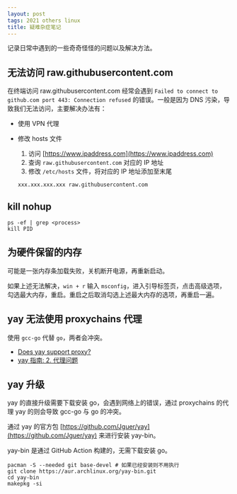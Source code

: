 ```yaml
---
layout: post
tags: 2021 others linux
title: 疑难杂症笔记
---
```


记录日常中遇到的一些奇奇怪怪的问题以及解决方法。

## 无法访问 raw.githubusercontent.com

在终端访问 raw.githubusercontent.com 经常会遇到 `Failed to connect to github.com port 443: Connection refused` 的错误。一般是因为 DNS 污染，导致我们无法访问，主要解决办法有：

- 使用 VPN 代理
- 修改 hosts 文件

  1. 访问 [https://www.ipaddress.com](https://www.ipaddress.com)
  2. 查询 `raw.githubusercontent.com` 对应的 IP 地址
  3. 修改 `/etc/hosts` 文件，将对应的 IP 地址添加至末尾

  ```shell
  xxx.xxx.xxx.xxx raw.githubusercontent.com
  ```

## kill nohup

```shell
ps -ef | grep <process>
kill PID
```

## 为硬件保留的内存

可能是一张内存条加载失败，关机断开电源，再重新启动。

如果上述无法解决，`win + r` 输入 `msconfig`，进入引导标签页，点击高级选项，勾选最大内存，重启。重启之后取消勾选上述最大内存的选项，再重启一遍。

## yay 无法使用 proxychains 代理

使用 `gcc-go` 代替 `go`，两者会冲突。

- [Does yay support proxy?](https://github.com/Jguer/yay/issues/951)
- [yay 指南: 2. 代理问题](https://suiahae.me/yay-s-guide-No-2-proxy-issues/)

## yay 升级

yay 的直接升级需要下载安装 go，会遇到网络上的错误，通过 proxychains 的代理 yay 的则会导致 gcc-go 与 go 的冲突。

通过 yay 的官方包 [https://github.com/Jguer/yay](https://github.com/Jguer/yay) 来进行安装 yay-bin。

yay-bin 是通过 GitHub Action 构建的，无需下载安装 go。

```shell
pacman -S --needed git base-devel # 如果已经安装则不用执行
git clone https://aur.archlinux.org/yay-bin.git
cd yay-bin
makepkg -si
```
